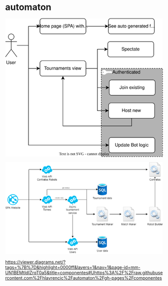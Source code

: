 # automaton

![Alt text](./componentes.drawio.svg)

![Alt text](./modulos-Components.drawio.png)

https://viewer.diagrams.net/?tags=%7B%7D&highlight=0000ff&layers=1&nav=1&page-id=mm-UN1BEMtldIZrqT0a5&title=componentes#Uhttps%3A%2F%2Fraw.githubusercontent.com%2Fhlavrencic%2Fautomaton%2Fgh-pages%2Fcomponentes
